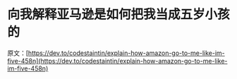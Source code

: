 # 向我解释亚马逊是如何把我当成五岁小孩的

原文：[https://dev.to/codestaintin/explain-how-amazon-go-to-me-like-im-five-458n](https://dev.to/codestaintin/explain-how-amazon-go-to-me-like-im-five-458n)